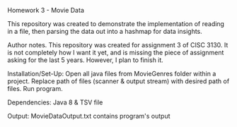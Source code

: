 Homework 3 - Movie Data

This repository was created to demonstrate the implementation of reading in a file, then parsing the data out into a hashmap
for data insights.

Author notes. This repository was created  for assignment 3 of CISC 3130. It is not completely how I want it yet, and is missing the
piece of assignment asking for the last 5 years. However, I plan to finish it.

Installation/Set-Up: Open all java files from MovieGenres folder within a project. Replace path of files (scanner & output stream) with desired path of files. Run program.

Dependencies: Java 8 & TSV file

Output: MovieDataOutput.txt contains program's output

